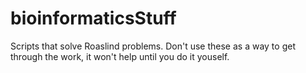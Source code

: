# bioinformaticsStuff
Scripts that solve Roaslind problems. Don't use these as a way to get through the work, it won't help until you do it youself.
